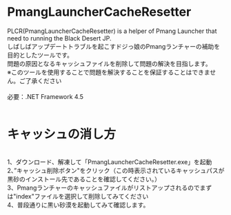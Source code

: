 # PmangLauncherCacheResetter
PLCR(PmangLauncherCacheResetter) is a helper of Pmang Launcher that need to running the Black Desert JP.<br>
しばしばアップデートトラブルを起こすドジっ娘のPmangランチャーの補助を目的としたツールです。<br>
問題の原因となるキャッシュファイルを削除して問題の解決を目指します。<br>
※このツールを使用することで問題を解決することを保証することはできません。ご了承ください
<br>
<br>
必要：.NET Framework 4.5
<br>
<br>
# キャッシュの消し方
<br>
1、ダウンロード、解凍して「PmangLauncherCacheResetter.exe」を起動<br>
2、”キャッシュ削除ボタン"をクリック（この時表示されているキャッシュパスが黒砂のインストール先であることを確認してください。）<br>
3、Pmangランチャーのキャッシュファイルがリストアップされるのでまずは"index"ファイルを選択して削除してみてください<br>
4、普段通りに黒い砂漠を起動してみて確認します。<br>
